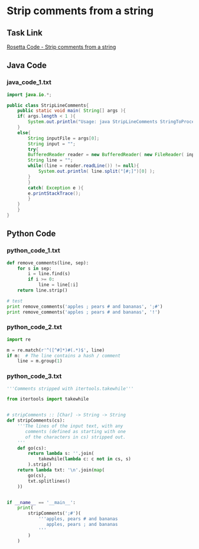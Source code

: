 # Strip comments from a string

## Task Link
[Rosetta Code - Strip comments from a string](https://rosettacode.org/wiki/Strip_comments_from_a_string)

## Java Code
### java_code_1.txt
```java
import java.io.*;

public class StripLineComments{
    public static void main( String[] args ){
	if( args.length < 1 ){
	    System.out.println("Usage: java StripLineComments StringToProcess");
	}
	else{
	    String inputFile = args[0];
	    String input = "";
	    try{
		BufferedReader reader = new BufferedReader( new FileReader( inputFile ) );
		String line = "";
		while((line = reader.readLine()) != null){
		    System.out.println( line.split("[#;]")[0] );
		}
	    }
	    catch( Exception e ){
		e.printStackTrace();
	    }
	}
    }
}

```

## Python Code
### python_code_1.txt
```python
def remove_comments(line, sep):
    for s in sep:
        i = line.find(s)
        if i >= 0:
            line = line[:i]
    return line.strip()

# test
print remove_comments('apples ; pears # and bananas', ';#')
print remove_comments('apples ; pears # and bananas', '!')

```

### python_code_2.txt
```python
import re

m = re.match(r'^([^#]*)#(.*)$', line)
if m:  # The line contains a hash / comment
    line = m.group(1)

```

### python_code_3.txt
```python
'''Comments stripped with itertools.takewhile'''

from itertools import takewhile


# stripComments :: [Char] -> String -> String
def stripComments(cs):
    '''The lines of the input text, with any
       comments (defined as starting with one
       of the characters in cs) stripped out.
    '''
    def go(cs):
        return lambda s: ''.join(
            takewhile(lambda c: c not in cs, s)
        ).strip()
    return lambda txt: '\n'.join(map(
        go(cs),
        txt.splitlines()
    ))


if __name__ == '__main__':
    print(
        stripComments(';#')(
            '''apples, pears # and bananas
               apples, pears ; and bananas
            '''
        )
    )

```

